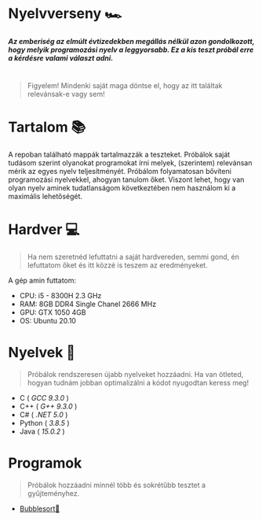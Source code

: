 # Nyelvverseny 🏎️
##### _Az emberiség az elmúlt évtizedekben megállás nélkül azon gondolkozott, hogy melyik programozási nyelv a leggyorsabb. Ez a kis teszt próbál erre a kérdésre valami választ adni._
#

> Figyelem! Mindenki saját maga döntse el, hogy az itt találtak relevánsak-e vagy sem!

# Tartalom 📚
 A repoban található mappák tartalmazzák a teszteket. Próbálok saját tudásom szerint olyanokat programokat írni melyek, (szerintem) relevánsan mérik az egyes nyelv teljesítményét. Próbálom folyamatosan bővíteni programozási nyelvekkel, ahogyan tanulom őket. Viszont lehet, hogy van olyan nyelv aminek tudatlanságom következtében nem használom ki a maximális lehetőségét.

# Hardver 💻
>Ha nem szeretnéd lefuttatni a saját hardvereden, semmi gond, én lefuttatom őket és itt közzé is teszem az eredményeket.

A gép amin futtatom: 
- CPU: i5 - 8300H 2.3 GHz
- RAM: 8GB DDR4 Single Chanel 2666 MHz
- GPU: GTX 1050 4GB
- OS: Ubuntu 20.10
# Nyelvek 📃
> Próbálok rendszeresen újabb nyelveket hozzáadni.
>Ha van ötleted, hogyan tudnám jobban optimalizálni a kódot nyugodtan keress meg!
- C ( _GCC 9.3.0_ )
- C++ ( _G++ 9.3.0_ )
- C# ( _.NET 5.0_ )
- Python ( _3.8.5_ )
- Java ( _15.0.2_ )

# Programok
> Próbálok hozzáadni minnél több és sokrétűbb tesztet a gyűjteményhez.
- [Bubblesort🧼]("bubblesort"/info.md)
